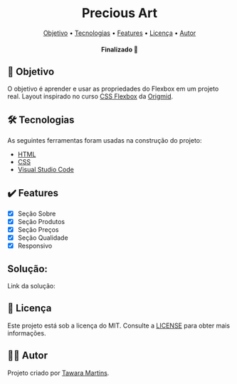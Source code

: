<h1 align="center">Precious Art</h1>

<p align="center">
 <a href="#objetivo">Objetivo</a> •
 <a href="#tecnologias">Tecnologias</a> • 
 <a href="#features">Features</a> • 
 <a href="#licenc-a">Licença</a> • 
 <a href="#autor">Autor</a>
</p>
<h4 align="center"> 
	Finalizado 🚀
</h4>

## 📌 Objetivo

O objetivo é aprender e usar as propriedades do Flexbox em um projeto real. Layout inspirado no curso <a href="https://www.origamid.com/curso/css-flexbox/"> CSS Flexbox</a> da <a href="https://www.origamid.com/">Origmid</a>.

## 🛠 Tecnologias

As seguintes ferramentas foram usadas na construção do projeto:

- [HTML](https://developer.mozilla.org/pt-BR/docs/Web/HTML)
- [CSS](https://developer.mozilla.org/pt-BR/docs/Web/CSS)
- [Visual Studio Code](https://code.visualstudio.com/)


## ✔️ Features

- [x] Seção Sobre
- [x] Seção Produtos
- [x] Seção Preços
- [x] Seção Qualidade
- [x] Responsivo

## Solução:

Link da solução: 

## 📝 Licença 
Este projeto está sob a licença do MIT. Consulte a [LICENSE](https://github.com/lukemorales/react-native-design-code/blob/master/LICENSE) para obter mais informações.


## 🦸‍♀️ Autor 
Projeto criado por <a href="https://github.com/tawaramartins">Tawara Martins</a>.
